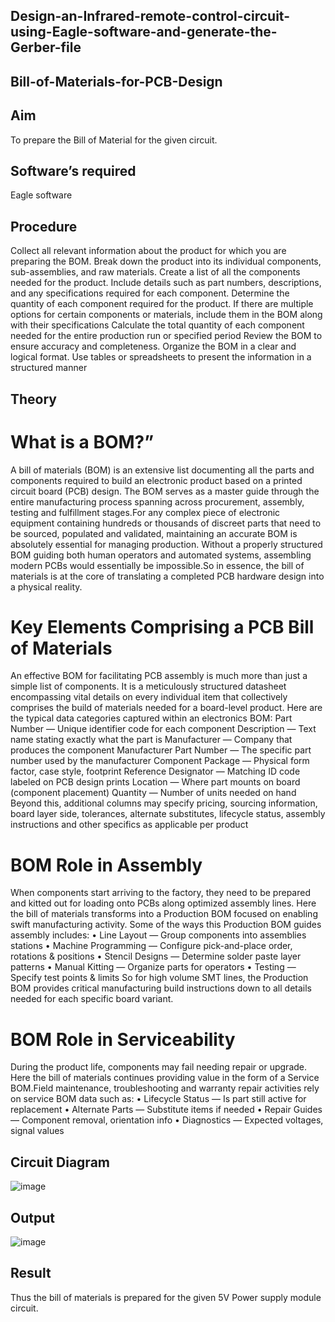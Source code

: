## Design-an-Infrared-remote-control-circuit-using-Eagle-software-and-generate-the-Gerber-file

## Bill-of-Materials-for-PCB-Design
## Aim
 To prepare the Bill of Material for the given circuit.
## Software’s required
 Eagle software
## Procedure
 Collect all relevant information about the product for which you are preparing the BOM.
 Break down the product into its individual components, sub-assemblies, and raw materials.
 Create a list of all the components needed for the product. Include details such as part numbers,
 descriptions, and any specifications required for each component.
 Determine the quantity of each component required for the product.
 If there are multiple options for certain components or materials, include them in the BOM along
 with their specifications
 Calculate the total quantity of each component needed for the entire production run or specified
 period
 Review the BOM to ensure accuracy and completeness.
 Organize the BOM in a clear and logical format. Use tables or spreadsheets to present the
 information in a structured manner
## Theory
# What is a BOM?”
 A bill of materials (BOM) is an extensive list documenting all the parts and components required to
 build an electronic product based on a printed circuit board (PCB) design. The BOM serves as a
 master guide through the entire manufacturing process spanning across procurement, assembly,
 testing and fulfillment stages.For any complex piece of electronic equipment containing hundreds
 or thousands of discreet parts that need to be sourced, populated and validated, maintaining an
 accurate BOM is absolutely essential for managing production. Without a properly structured BOM
 guiding both human operators and automated systems, assembling modern PCBs would essentially
 be impossible.So in essence, the bill of materials is at the core of translating a completed PCB
 hardware design into a physical reality.
# Key Elements Comprising a PCB Bill of Materials
 An effective BOM for facilitating PCB assembly is much more than just a simple list of components.
 It is a meticulously structured datasheet encompassing vital details on every individual item that
 collectively comprises the build of materials needed for a board-level product. Here are the typical
 data categories captured within an electronics BOM: Part Number — Unique identifier code for
 each component
 Description — Text name stating exactly what the part is
 Manufacturer — Company that produces the component
 Manufacturer Part Number — The specific part number used by the manufacturer
 Component Package — Physical form factor, case style, footprint
 Reference Designator — Matching ID code labeled on PCB design prints
 Location — Where part mounts on board (component placement)
 Quantity — Number of units needed on hand
 Beyond this, additional columns may specify pricing, sourcing information, board layer side,
 tolerances, alternate substitutes, lifecycle status, assembly instructions and other specifics as
 applicable per product
# BOM Role in Assembly
 When components start arriving to the factory, they need to be prepared and kitted out for loading
 onto PCBs along optimized assembly lines. Here the bill of materials transforms into a Production
 BOM focused on enabling swift manufacturing activity. Some of the ways this Production BOM
 guides assembly includes: • Line Layout — Group components into assemblies stations
 • Machine Programming — Configure pick-and-place order, rotations & positions
 • Stencil Designs — Determine solder paste layer patterns
 • Manual Kitting — Organize parts for operators
 • Testing — Specify test points & limits
 So for high volume SMT lines, the Production BOM provides critical manufacturing build
 instructions down to all details needed for each specific board variant.
# BOM Role in Serviceability
 During the product life, components may fail needing repair or upgrade. Here the bill of materials
 continues providing value in the form of a Service BOM.Field maintenance, troubleshooting and
 warranty repair activities rely on service BOM data such as: • Lifecycle Status — Is part still active for
 replacement
 • Alternate Parts — Substitute items if needed
 • Repair Guides — Component removal, orientation info
 • Diagnostics — Expected voltages, signal values
## Circuit Diagram

![image](https://github.com/user-attachments/assets/c1cd5664-42a4-4128-b94b-da4d73e4b71c)

## Output

![image](https://github.com/user-attachments/assets/da981cc1-6822-4522-99d8-2b99a0a606b2)


## Result
 Thus the bill of materials is prepared for the given 5V Power supply module circuit.
